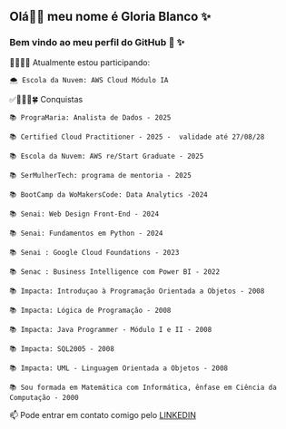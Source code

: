 ## Olá👋😉 meu nome é **Gloria Blanco** ✨ 
### Bem vindo ao meu perfil do GitHub 🐥 ✨ 

👩🏻‍💻🍀 Atualmente estou participando:

    🌨️ Escola da Nuvem: AWS Cloud Módulo IA 


✅👩🏻‍💻🍀 Conquistas

	📚 PrograMaria: Analista de Dados - 2025

	📚 Certified Cloud Practitioner - 2025 -  validade até 27/08/28

	📚 Escola da Nuvem: AWS re/Start Graduate - 2025

	📚 SerMulherTech: programa de mentoria - 2025

	📚 BootCamp da WoMakersCode: Data Analytics -2024

	📚 Senai: Web Design Front-End - 2024

	📚 Senai: Fundamentos em Python - 2024

	📚 Senai : Google Cloud Foundations - 2023

	📚 Senac : Business Intelligence com Power BI - 2022

	📚 Impacta: Introduçao à Programação Orientada a Objetos - 2008

	📚 Impacta: Lógica de Programação - 2008
	
	📚 Impacta: Java Programmer - Módulo I e II - 2008

	📚 Impacta: SQL2005 - 2008

	📚 Impacta: UML - Linguagem Orientada a Objetos - 2008

    📚 Sou formada em Matemática com Informática, ênfase em Ciência da Computação - 2000
	

📫 Pode entrar em contato comigo pelo [LINKEDIN](https://www.linkedin.com/in/gloriablanco/)
  
